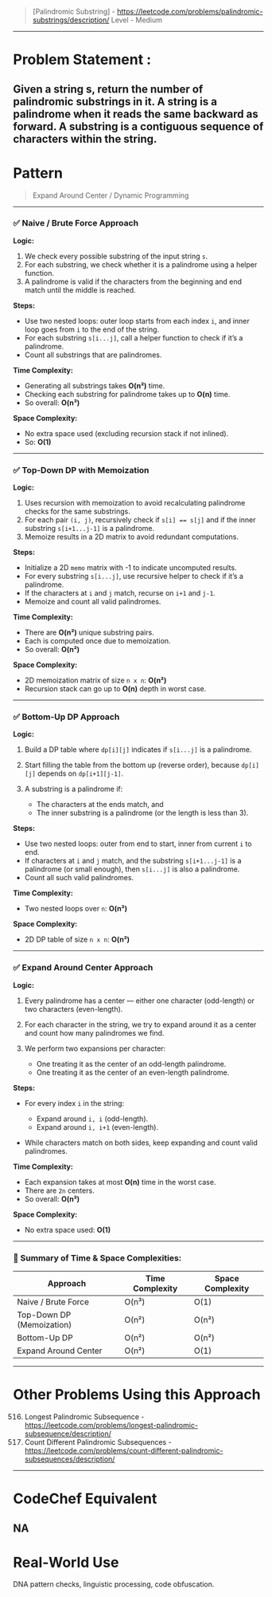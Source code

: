 > [Palindromic Substring] - https://leetcode.com/problems/palindromic-substrings/description/
> Level - Medium
--------------------------------------------------------------------------------------------------------------------------------------
# Problem Statement : 

Given a string s, return the number of palindromic substrings in it.
A string is a palindrome when it reads the same backward as forward.
A substring is a contiguous sequence of characters within the string.
--------------------------------------------------------------------------------------------------------------------------------------
# Pattern
> Expand Around Center / Dynamic Programming 
--------------------------------------------------------------------------------------------------------------------------------------
### ✅ Naive / Brute Force Approach

**Logic:**

1. We check every possible substring of the input string `s`.
2. For each substring, we check whether it is a palindrome using a helper function.
3. A palindrome is valid if the characters from the beginning and end match until the middle is reached.

**Steps:**

* Use two nested loops: outer loop starts from each index `i`, and inner loop goes from `i` to the end of the string.
* For each substring `s[i...j]`, call a helper function to check if it’s a palindrome.
* Count all substrings that are palindromes.

**Time Complexity:**

* Generating all substrings takes **O(n²)** time.
* Checking each substring for palindrome takes up to **O(n)** time.
* So overall: **O(n³)**

**Space Complexity:**

* No extra space used (excluding recursion stack if not inlined).
* So: **O(1)**

---

### ✅ Top-Down DP with Memoization

**Logic:**

1. Uses recursion with memoization to avoid recalculating palindrome checks for the same substrings.
2. For each pair `(i, j)`, recursively check if `s[i] == s[j]` and if the inner substring `s[i+1...j-1]` is a palindrome.
3. Memoize results in a 2D matrix to avoid redundant computations.

**Steps:**

* Initialize a 2D `memo` matrix with -1 to indicate uncomputed results.
* For every substring `s[i...j]`, use recursive helper to check if it’s a palindrome.
* If the characters at `i` and `j` match, recurse on `i+1` and `j-1`.
* Memoize and count all valid palindromes.

**Time Complexity:**

* There are **O(n²)** unique substring pairs.
* Each is computed once due to memoization.
* So overall: **O(n²)**

**Space Complexity:**

* 2D memoization matrix of size `n x n`: **O(n²)**
* Recursion stack can go up to **O(n)** depth in worst case.

---

### ✅ Bottom-Up DP Approach

**Logic:**

1. Build a DP table where `dp[i][j]` indicates if `s[i...j]` is a palindrome.
2. Start filling the table from the bottom up (reverse order), because `dp[i][j]` depends on `dp[i+1][j-1]`.
3. A substring is a palindrome if:

   * The characters at the ends match, and
   * The inner substring is a palindrome (or the length is less than 3).

**Steps:**

* Use two nested loops: outer from end to start, inner from current `i` to end.
* If characters at `i` and `j` match, and the substring `s[i+1...j-1]` is a palindrome (or small enough), then `s[i...j]` is also a palindrome.
* Count all such valid palindromes.

**Time Complexity:**

* Two nested loops over `n`: **O(n²)**

**Space Complexity:**

* 2D DP table of size `n x n`: **O(n²)**

---

### ✅ Expand Around Center Approach

**Logic:**

1. Every palindrome has a center — either one character (odd-length) or two characters (even-length).
2. For each character in the string, we try to expand around it as a center and count how many palindromes we find.
3. We perform two expansions per character:

   * One treating it as the center of an odd-length palindrome.
   * One treating it as the center of an even-length palindrome.

**Steps:**

* For every index `i` in the string:

  * Expand around `i, i` (odd-length).
  * Expand around `i, i+1` (even-length).
* While characters match on both sides, keep expanding and count valid palindromes.

**Time Complexity:**

* Each expansion takes at most **O(n)** time in the worst case.
* There are `2n` centers.
* So overall: **O(n²)**

**Space Complexity:**

* No extra space used: **O(1)**

---

### 🔁 Summary of Time & Space Complexities:

| Approach                  | Time Complexity | Space Complexity |
| ------------------------- | --------------- | ---------------- |
| Naive / Brute Force       | O(n³)           | O(1)             |
| Top-Down DP (Memoization) | O(n²)           | O(n²)            |
| Bottom-Up DP              | O(n²)           | O(n²)            |
| Expand Around Center      | O(n²)           | O(1)             |

--------------------------------------------------------------------------------------------------------------------------------------
# Other Problems Using this Approach
516. Longest Palindromic Subsequence - https://leetcode.com/problems/longest-palindromic-subsequence/description/
730. Count Different Palindromic Subsequences - https://leetcode.com/problems/count-different-palindromic-subsequences/description/
--------------------------------------------------------------------------------------------------------------------------------------
# CodeChef Equivalent
NA
--------------------------------------------------------------------------------------------------------------------------------------
# Real-World Use
DNA pattern checks, linguistic processing, code obfuscation.
